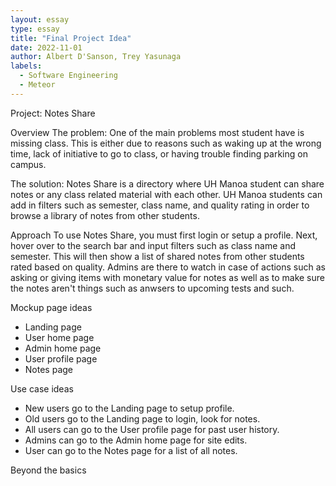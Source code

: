 ```yaml
---
layout: essay
type: essay
title: "Final Project Idea"
date: 2022-11-01
author: Albert D'Sanson, Trey Yasunaga
labels:
  - Software Engineering
  - Meteor
---
```


Project: Notes Share

Overview
The problem: One of the main problems most student have is missing class. This is either due to reasons such as waking up at the wrong time, lack of initiative to go to class, or having trouble finding parking on campus. 

The solution: Notes Share is a directory where UH Manoa student can share notes or any class related material with each other. UH Manoa students can add in filters such as semester, class name, and quality rating in order to browse a library of notes from other students.

Approach
To use Notes Share, you must first login or setup a profile. Next, hover over to the search bar and input filters such as class name and semester. This will then show a list of shared notes from other students rated based on quality. Admins are there to watch in case of actions such as asking or giving items with monetary value for notes as well as to make sure the notes aren't things such as anwsers to upcoming tests and such.

Mockup page ideas
- Landing page
- User home page
- Admin home page
- User profile page
- Notes page

Use case ideas
- New users go to the Landing page to setup profile.
- Old users go to the Landing page to login, look for notes.
- All users can go to the User profile page for past user history.
- Admins can go to the Admin home page for site edits.
- User can go to the Notes page for a list of all notes.

Beyond the basics
